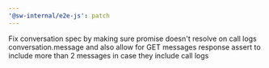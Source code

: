 ```yaml
---
'@sw-internal/e2e-js': patch
---
```


Fix conversation spec by making sure promise doesn't resolve on call logs conversation.message and also allow for GET messages response assert to include more than 2 messages in case they include call logs
